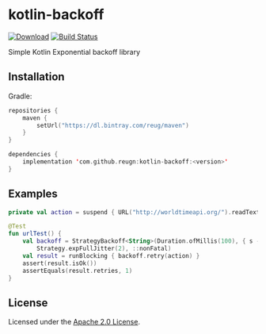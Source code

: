 # kotlin-backoff
[![Download](https://api.bintray.com/packages/reug/maven/kotlin-backoff/images/download.svg)](https://bintray.com/reug/maven/kotlin-backoff/_latestVersion)
[![Build Status](https://travis-ci.com/reugn/kotlin-backoff.svg?branch=master)](https://travis-ci.com/reugn/kotlin-backoff)

Simple Kotlin Exponential backoff library

## Installation
Gradle:
```kotlin
repositories {
    maven {
        setUrl("https://dl.bintray.com/reug/maven")
    }
}

dependencies {
    implementation 'com.github.reugn:kotlin-backoff:<version>'
}
```

## Examples
```kotlin
private val action = suspend { URL("http://worldtimeapi.org/").readText() }

@Test
fun urlTest() {
    val backoff = StrategyBackoff<String>(Duration.ofMillis(100), { s -> s.isNotEmpty() }, 3,
        Strategy.expFullJitter(2), ::nonFatal)
    val result = runBlocking { backoff.retry(action) }
    assert(result.isOk())
    assertEquals(result.retries, 1)
}
```

## License
Licensed under the [Apache 2.0 License](./LICENSE).